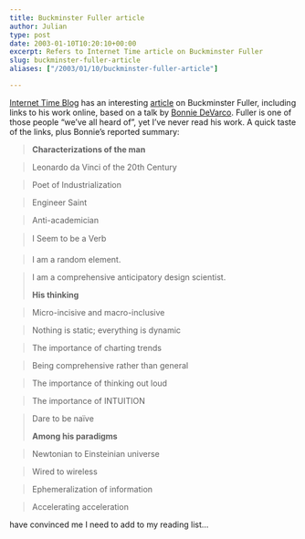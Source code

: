 ```yaml
---
title: Buckminster Fuller article
author: Julian
type: post
date: 2003-01-10T10:20:10+00:00
excerpt: Refers to Internet Time article on Buckminster Fuller
slug: buckminster-fuller-article 
aliases: ["/2003/01/10/buckminster-fuller-article"]

---
```

[Internet Time Blog][1] has an interesting [article][2] on Buckminster Fuller, including links to his work online, based on a talk by [Bonnie DeVarco][3]. Fuller is one of those people &#8220;we&#8217;ve all heard of&#8221;, yet I&#8217;ve never read his work. A quick taste of the links, plus Bonnie&#8217;s reported summary:

> **Characterizations of the man**
  
> Leonardo da Vinci of the 20th Century
  
> Poet of Industrialization
  
> Engineer Saint
  
> Anti-academician
  
> I Seem to be a Verb
  
> I am a random element.
  
> I am a comprehensive anticipatory design scientist. 
> 
> **His thinking**
  
> Micro-incisive and macro-inclusive
  
> Nothing is static; everything is dynamic
  
> The importance of charting trends
  
> Being comprehensive rather than general
  
> The importance of thinking out loud
  
> The importance of INTUITION
  
> Dare to be naïve
> 
> **Among his paradigms**
  
> Newtonian to Einsteinian universe
  
> Wired to wireless
  
> Ephemeralization of information
  
> Accelerating acceleration 

have convinced me I need to add to my reading list&#8230;

 [1]: https://meta-time.com/blog/
 [2]: https://meta-time.com/blog/archives/000416.html#000416 "Internet Time Blog: Buckminster Fuller"
 [3]: https://www.cruzio.com/~devarco/portfolio.htm